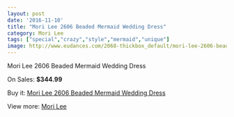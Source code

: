 ```yaml
---
layout: post
date: '2016-11-10'
title: "Mori Lee 2606 Beaded Mermaid Wedding Dress"
category: Mori Lee
tags: ["special","crazy","style","mermaid","unique"]
image: http://www.eudances.com/2068-thickbox_default/mori-lee-2606-beaded-mermaid-wedding-dress.jpg
---
```

Mori Lee 2606 Beaded Mermaid Wedding Dress

On Sales: **$344.99**
<a href="https://www.eudances.com/en/mori-lee/700-mori-lee-2606-beaded-mermaid-wedding-dress.html"><amp-img layout="responsive" width="600" height="600" src="//www.eudances.com/2068-thickbox_default/mori-lee-2606-beaded-mermaid-wedding-dress.jpg" alt="Mori Lee 2606 Beaded Mermaid Wedding Dress 0" /></a>
<a href="https://www.eudances.com/en/mori-lee/700-mori-lee-2606-beaded-mermaid-wedding-dress.html"><amp-img layout="responsive" width="600" height="600" src="//www.eudances.com/2069-thickbox_default/mori-lee-2606-beaded-mermaid-wedding-dress.jpg" alt="Mori Lee 2606 Beaded Mermaid Wedding Dress 1" /></a>
<a href="https://www.eudances.com/en/mori-lee/700-mori-lee-2606-beaded-mermaid-wedding-dress.html"><amp-img layout="responsive" width="600" height="600" src="//www.eudances.com/2070-thickbox_default/mori-lee-2606-beaded-mermaid-wedding-dress.jpg" alt="Mori Lee 2606 Beaded Mermaid Wedding Dress 2" /></a>
<a href="https://www.eudances.com/en/mori-lee/700-mori-lee-2606-beaded-mermaid-wedding-dress.html"><amp-img layout="responsive" width="600" height="600" src="//www.eudances.com/2071-thickbox_default/mori-lee-2606-beaded-mermaid-wedding-dress.jpg" alt="Mori Lee 2606 Beaded Mermaid Wedding Dress 3" /></a>

Buy it: [Mori Lee 2606 Beaded Mermaid Wedding Dress](https://www.eudances.com/en/mori-lee/700-mori-lee-2606-beaded-mermaid-wedding-dress.html "Mori Lee 2606 Beaded Mermaid Wedding Dress")

View more: [Mori Lee](https://www.eudances.com/en/9-mori-lee "Mori Lee")